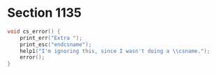 # Section 1135

```c << Declare action procedures for use by |main_control| >>+=
void cs_error() {
    print_err("Extra ");
    print_esc("endcsname");
    help1("I'm ignoring this, since I wasn't doing a \\csname.");
    error();
}
```
